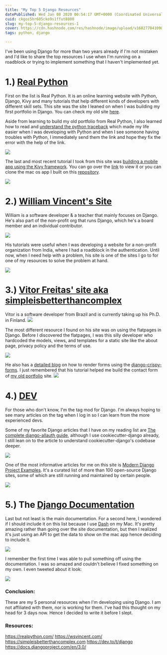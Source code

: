 ```yaml
---
title: "My Top 5 Django Resources"
datePublished: Wed Jan 08 2020 00:54:17 GMT+0000 (Coordinated Universal Time)
cuid: ckgos5hr605cko9s1ffut8800
slug: my-top-5-django-resources-1
cover: https://cdn.hashnode.com/res/hashnode/image/upload/v1682770410988/33181964-b391-4d05-8daa-d2d26b3ed36e.jpeg
tags: python, django

---
```


I've been using Django for more than two years already if I'm not mistaken and I'd like to share the top resources I use when I'm running on a roadblock or trying to implement something that I haven't implemented yet.

# 1.) [Real Python](https://realpython.com/)

First on the list is Real Python. It is an online learning website with Python, Django, Kivy and many tutorials that help different kinds of developers with different skill sets. This site was the site I leaned on when I was building my first portfolio in Django. You can check my old site [here](https://highcenburg.herokuapp.com/). 

Aside from learning to build my old portfolio from Real Python, I also learned how to read and [understand the python traceback](https://realpython.com/python-traceback/) which made my life easier when I was developing with Python and when I see someone having troubles with Python, I immediately send them the link and hope they fix the error with the help of the link.

![](https://media.giphy.com/media/J0nJNHnnukpJm/giphy.gif)

The last and most recent tutorial I took from this site was [building a mobile app using the Kivy framework](https://realpython.com/mobile-app-kivy-python/). You can go over the [link](https://realpython.com/mobile-app-kivy-python/) to view it or you can clone the mac os app I built on this [repository](https://github.com/reyesvicente/mac-os-calculator).

![](https://media.giphy.com/media/5VKbvrjxpVJCM/giphy.gif)


# 2.) [William Vincent's Site](https://wsvincent.com/)

William is a software developer & a teacher that mainly focuses on Django. He's also part of the non-profit org that runs Django, which he's a board member and an individual contributor.

![](https://media.giphy.com/media/l3dj09hpsfuYkijDi/giphy.gif)

His tutorials were useful when I was developing a website for a non-profit organization from India, where I had a roadblock in the authentication. Until now, when I need help with a problem, his site is one of the sites I go to for one of my resources to solve the problem at hand.

![](https://media.giphy.com/media/srg19CG0cKMuI/giphy.gif)


# 3.) [Vitor Freitas' site aka simpleisbetterthancomplex](https://simpleisbetterthancomplex.com)

Vitor is a software developer from Brazil and is currently taking up his Ph.D. in Finland.
![](https://media.giphy.com/media/12aWRwUbRHSAX6/giphy.gif)

The most different resource I found on his site was on using the flatpages in Django. Before I discovered the flatpages, I was this silly developer who hardcoded the models, views, and templates for a static site like the about page, privacy policy and the terms of use.

![](https://media.giphy.com/media/l378xw31ztiHQi1YA/giphy.gif)

He also has a [detailed blog](https://simpleisbetterthancomplex.com/tutorial/2018/11/28/advanced-form-rendering-with-django-crispy-forms.html) on how to render forms using the [django-crispy-forms](https://readthedocs.org/projects/django-crispy-forms/). I just remembered that his tutorial helped me build the contact form of [my old portfolio](https://highcenburg.herokuapp.com/contact/) site. ![](https://media.giphy.com/media/3osxY7xVVSgMfAPZ16/giphy.gif)


# 4.) [DEV](https://dev.to/t/django)

For those who don't know, I'm the tag mod for Django. I'm always hoping to see many articles on the tag when I log in so I can learn from the more experienced devs.

Some of my favorite Django articles that I have on my reading list are [The complete django-allauth guide](https://dev.to/gajesh/the-complete-django-allauth-guide-la3), although I use cookiecutter-django already, I still lean on to the article to understand cookiecutter-django's codebase deeper.

![](https://media.giphy.com/media/XDQkdl6Yl8q45jYwa1/giphy.gif)

One of the most informative articles for me on this site is [Modern Django Project Examples](https://dev.to/omenapps/modern-django-project-examples-58mm). It's a curated list of more than 100 open-source Django sites, some of which are still running and maintained by certain people.

![](https://media.giphy.com/media/ToMjGpnXBTw7vnokxhu/giphy.gif)

# 5.) The [Django Documentation](https://docs.djangoproject.com/en/3.0/)

Last but not least is the main documentation. For a second here, I wondered if I should include it on this list because I use [Dash](https://kapeli.com/dash) on my Mac. It's pretty amazing rather than going over the site documentation, but then I realized it's just using an API to get the data to show on the mac app hence deciding to include it.

![](https://media.giphy.com/media/j2wpZyLy2s70ul4TKo/giphy.gif)

I remember the first time I was able to pull something off using the documentation. I was so amazed and couldn't believe I fixed something on my own. I even tweeted about it look:

![](https://media.giphy.com/media/zaqclXyLz3Uoo/giphy.gif)

### Conclusion:
These are my 5 personal resources when I'm developing using Django. I am not affiliated with them, nor is working for them. I've had this thought on my head for 3 days now. Hence I decided to write it before I slept.

### Resources:
https://realpython.com/
https://wsvincent.com/
https://simpleisbetterthancomplex.com
https://dev.to/t/django
https://docs.djangoproject.com/en/3.0/